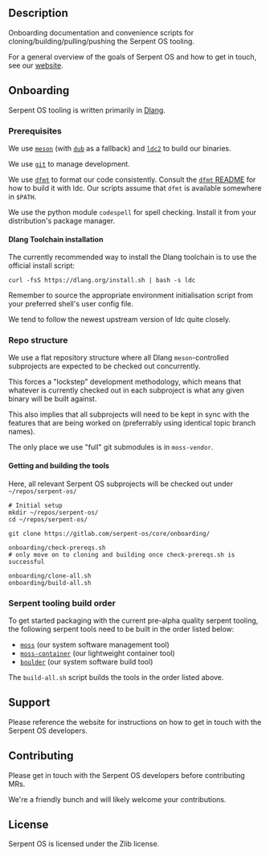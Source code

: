 ## Description

Onboarding documentation and convenience scripts for cloning/building/pulling/pushing the Serpent OS tooling.

For a general overview of the goals of Serpent OS and how to get in touch, see our [website](https://serpentos.com).

## Onboarding

Serpent OS tooling is written primarily in [Dlang](https://dlang.org/).

### Prerequisites

We use [`meson`](https://mesonbuild.com/) (with [`dub`](https://dub.pm/) as a fallback) and [`ldc2`](https://wiki.dlang.org/LDC) to build our binaries. 

We use [`git`](https://git-scm.com/) to manage development.

We use [`dfmt`](https://github.com/dlang-community/dfmt) to format our code consistently. Consult the [`dfmt` README](https://github.com/dlang-community/dfmt#installation) for how to build it with ldc. Our scripts assume that `dfmt` is available somewhere in `$PATH`.

We use the python module `codespell` for spell checking. Install it from your distribution's package manager.

#### Dlang Toolchain installation

The currently recommended way to install the Dlang toolchain is to use the official install script:

    curl -fsS https://dlang.org/install.sh | bash -s ldc

Remember to source the appropriate environment initialisation script from your preferred shell's user config file.

We tend to follow the newest upstream version of ldc quite closely.

### Repo structure

We use a flat repository structure where all Dlang `meson`-controlled subprojects are expected to be checked out concurrently.

This forces a "lockstep" development methodology, which means that whatever is currently checked out in each subproject is what any given binary will be built against.

This also implies that all subprojects will need to be kept in sync with the features that are being worked on (preferrably using identical topic branch names).

The only place we use "full" git submodules is in `moss-vendor`.

#### Getting and building the tools

Here, all relevant Serpent OS subprojects will be checked out under `~/repos/serpent-os/`

```
# Initial setup
mkdir ~/repos/serpent-os/
cd ~/repos/serpent-os/

git clone https://gitlab.com/serpent-os/core/onboarding/

onboarding/check-prereqs.sh
# only move on to cloning and building once check-prereqs.sh is successful

onboarding/clone-all.sh
onboarding/build-all.sh
```

### Serpent tooling build order

To get started packaging with the current pre-alpha quality serpent tooling, the following serpent tools need to be built in the order listed below:

- [`moss`](https://gitlab.com/serpent-os/core/moss) (our system software management tool)
- [`moss-container`](https://gitlab.com/serpent-os/core/moss-container) (our lightweight container tool)
- [`boulder`](https://gitlab.com/serpent-os/core/boulder) (our system software build tool)

The `build-all.sh` script builds the tools in the order listed above.

## Support

Please reference the website for instructions on how to get in touch with the Serpent OS developers.

## Contributing

Please get in touch with the Serpent OS developers before contributing MRs.

We're a friendly bunch and will likely welcome your contributions.

## License

Serpent OS is licensed under the Zlib license.
